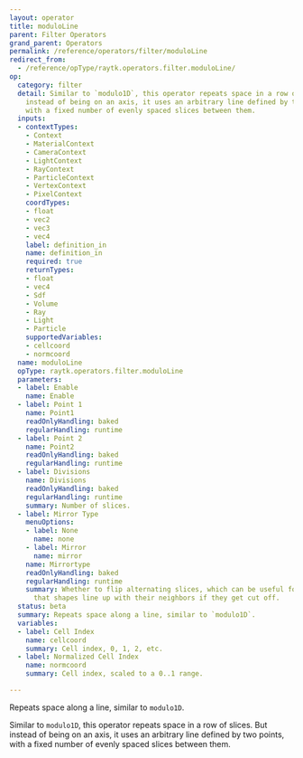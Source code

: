 ```yaml
---
layout: operator
title: moduloLine
parent: Filter Operators
grand_parent: Operators
permalink: /reference/operators/filter/moduloLine
redirect_from:
  - /reference/opType/raytk.operators.filter.moduloLine/
op:
  category: filter
  detail: Similar to `modulo1D`, this operator repeats space in a row of slices. But
    instead of being on an axis, it uses an arbitrary line defined by two points,
    with a fixed number of evenly spaced slices between them.
  inputs:
  - contextTypes:
    - Context
    - MaterialContext
    - CameraContext
    - LightContext
    - RayContext
    - ParticleContext
    - VertexContext
    - PixelContext
    coordTypes:
    - float
    - vec2
    - vec3
    - vec4
    label: definition_in
    name: definition_in
    required: true
    returnTypes:
    - float
    - vec4
    - Sdf
    - Volume
    - Ray
    - Light
    - Particle
    supportedVariables:
    - cellcoord
    - normcoord
  name: moduloLine
  opType: raytk.operators.filter.moduloLine
  parameters:
  - label: Enable
    name: Enable
  - label: Point 1
    name: Point1
    readOnlyHandling: baked
    regularHandling: runtime
  - label: Point 2
    name: Point2
    readOnlyHandling: baked
    regularHandling: runtime
  - label: Divisions
    name: Divisions
    readOnlyHandling: baked
    regularHandling: runtime
    summary: Number of slices.
  - label: Mirror Type
    menuOptions:
    - label: None
      name: none
    - label: Mirror
      name: mirror
    name: Mirrortype
    readOnlyHandling: baked
    regularHandling: runtime
    summary: Whether to flip alternating slices, which can be useful for ensuring
      that shapes line up with their neighbors if they get cut off.
  status: beta
  summary: Repeats space along a line, similar to `modulo1D`.
  variables:
  - label: Cell Index
    name: cellcoord
    summary: Cell index, 0, 1, 2, etc.
  - label: Normalized Cell Index
    name: normcoord
    summary: Cell index, scaled to a 0..1 range.

---
```



Repeats space along a line, similar to `modulo1D`.

Similar to `modulo1D`, this operator repeats space in a row of slices. But instead of being on an axis, it uses an arbitrary line defined by two points, with a fixed number of evenly spaced slices between them.